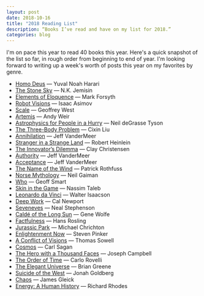 ```yaml
---
layout: post
date: 2018-10-16
title: "2018 Reading List"
description: “Books I’ve read and have on my list for 2018.”
categories: blog
---
```


I'm on pace this year to read 40 books this year. Here's a quick snapshot of the list so far, in rough order from beginning to end of year. I'm looking forward to writing up a week's worth of posts this year on my favorites by genre.

* [Homo Deus](https://www.goodreads.com/book/show/31138556-homo-deus) — Yuval Noah Harari
* [The Stone Sky](https://www.goodreads.com/book/show/31817749-the-stone-sky) — N.K. Jemisin
* [Elements of Eloquence](https://www.goodreads.com/book/show/17415726-the-elements-of-eloquence) — Mark Forsyth
* [Robot Visions](https://www.goodreads.com/book/show/18752201-robot-visions) — Isaac Asimov
* [Scale](https://www.goodreads.com/book/show/31670196-scale) — Geoffrey West
* [Artemis](https://www.goodreads.com/book/show/34928122-artemis) — Andy Weir
* [Astrophysics for People in a Hurry](https://www.goodreads.com/book/show/32191710-astrophysics-for-people-in-a-hurry) — Neil deGrasse Tyson
* [The Three-Body Problem](https://www.goodreads.com/book/show/18245960-the-three-body-problem) — Cixin Liu
* [Annihilation](https://www.goodreads.com/book/show/20410192-annihilation) — Jeff VanderMeer
* [Stranger in a Strange Land](https://www.goodreads.com/book/show/350.Stranger_in_a_Strange_Land) — Robert Heinlein
* [The Innovator’s Dilemma](https://www.goodreads.com/book/show/2615.The_Innovator_s_Dilemma) — Clay Christensen
* [Authority](https://www.goodreads.com/book/show/20410190-authority) — Jeff VanderMeer
* [Acceptance](https://www.goodreads.com/book/show/21504315-acceptance) — Jeff VanderMeer
* [The Name of the Wind](https://www.goodreads.com/book/show/186074.The_Name_of_the_Wind) — Patrick Rothfuss
* [Norse Mythology](https://www.goodreads.com/book/show/37903770-norse-mythology) — Neil Gaiman
* [Who](https://www.goodreads.com/book/show/4989687-who) — Geoff Smart
* [Skin in the Game](https://www.goodreads.com/book/show/36064445-skin-in-the-game) — Nassim Taleb
* [Leonardo da Vinci](https://www.goodreads.com/book/show/34684622-leonardo-da-vinci) — Walter Isaacson
* [Deep Work](https://www.goodreads.com/book/show/25980294-deep-work) — Cal Newport
* [Seveneves](https://www.goodreads.com/book/show/22816087-seveneves) — Neal Stephenson
* [Caldé of the Long Sun](https://www.goodreads.com/book/show/727297.Cald_of_the_Long_Sun) — Gene Wolfe
* [Factfulness](https://www.goodreads.com/book/show/34890015-factfulness) — Hans Rosling
* [Jurassic Park](https://www.goodreads.com/book/show/40604658-jurassic-park) — Michael Chrichton
* [Enlightenment Now](https://www.goodreads.com/book/show/35696171-enlightenment-now) — Steven Pinker
* [A Conflict of Visions](https://www.goodreads.com/book/show/13240015-a-conflict-of-visions) — Thomas Sowell
* [Cosmos](https://www.goodreads.com/book/show/55030.Cosmos) — Carl Sagan
* [The Hero with a Thousand Faces](https://www.goodreads.com/book/show/588138.The_Hero_With_a_Thousand_Faces) — Joseph Campbell
* [The Order of Time](https://www.goodreads.com/book/show/36442813-the-order-of-time) — Carlo Rovelli
* [The Elegant Universe](https://www.goodreads.com/book/show/8049273-the-elegant-universe) — Brian Greene
* [Suicide of the West](https://www.goodreads.com/book/show/35226615-suicide-of-the-west) — Jonah Goldberg
* [Chaos](https://www.goodreads.com/book/show/64582.Chaos) — James Gleick
* [Energy: A Human History](https://www.goodreads.com/book/show/36373616-energy) — Richard Rhodes
